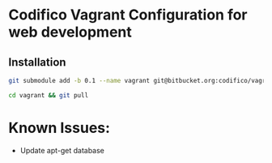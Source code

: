 Codifico Vagrant Configuration for web development
==================================================

Installation
------------

```bash
git submodule add -b 0.1 --name vagrant git@bitbucket.org:codifico/vagrantconfiguration.git vagrant
```

```bash
cd vagrant && git pull
```



Known Issues:
=============

- Update apt-get database
